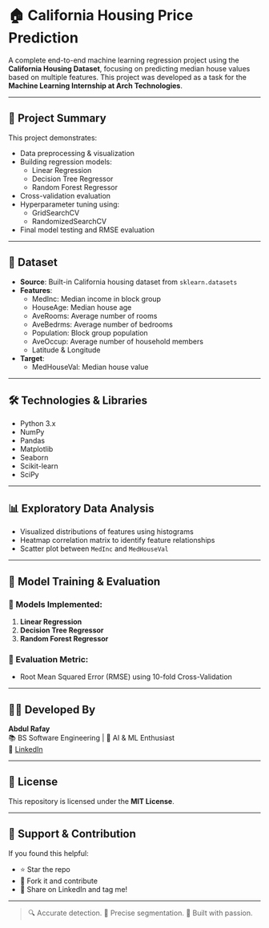 # 🏠 California Housing Price Prediction

A complete end-to-end machine learning regression project using the **California Housing Dataset**, focusing on predicting median house values based on multiple features. This project was developed as a task for the **Machine Learning Internship at Arch Technologies**.

---

## 📌 Project Summary

This project demonstrates:

- Data preprocessing & visualization
- Building regression models:
  - Linear Regression
  - Decision Tree Regressor
  - Random Forest Regressor
- Cross-validation evaluation
- Hyperparameter tuning using:
  - GridSearchCV
  - RandomizedSearchCV
- Final model testing and RMSE evaluation

---

## 📁 Dataset

- **Source**: Built-in California housing dataset from `sklearn.datasets`
- **Features**:
  - MedInc: Median income in block group
  - HouseAge: Median house age
  - AveRooms: Average number of rooms
  - AveBedrms: Average number of bedrooms
  - Population: Block group population
  - AveOccup: Average number of household members
  - Latitude & Longitude
- **Target**:
  - MedHouseVal: Median house value

---

## 🛠️ Technologies & Libraries

- Python 3.x
- NumPy
- Pandas
- Matplotlib
- Seaborn
- Scikit-learn
- SciPy

---

## 📊 Exploratory Data Analysis

- Visualized distributions of features using histograms
- Heatmap correlation matrix to identify feature relationships
- Scatter plot between `MedInc` and `MedHouseVal`

---

## 🧪 Model Training & Evaluation

### 📌 Models Implemented:

1. **Linear Regression**
2. **Decision Tree Regressor**
3. **Random Forest Regressor**

### 📌 Evaluation Metric:
- Root Mean Squared Error (RMSE) using 10-fold Cross-Validation

---

## 👨‍💻 Developed By

**Abdul Rafay**  
📚 BS Software Engineering | 🎯 AI & ML Enthusiast   
🔗 [LinkedIn](https://www.linkedin.com/in/abdul-rafay19)

---

## 📜 License

This repository is licensed under the **MIT License**.

---

## 🌟 Support & Contribution

If you found this helpful:

- ⭐ Star the repo  
- 🍴 Fork it and contribute  
- 📢 Share on LinkedIn and tag me!  

---

> 🔍 Accurate detection. 🎯 Precise segmentation. 🚀 Built with passion.

